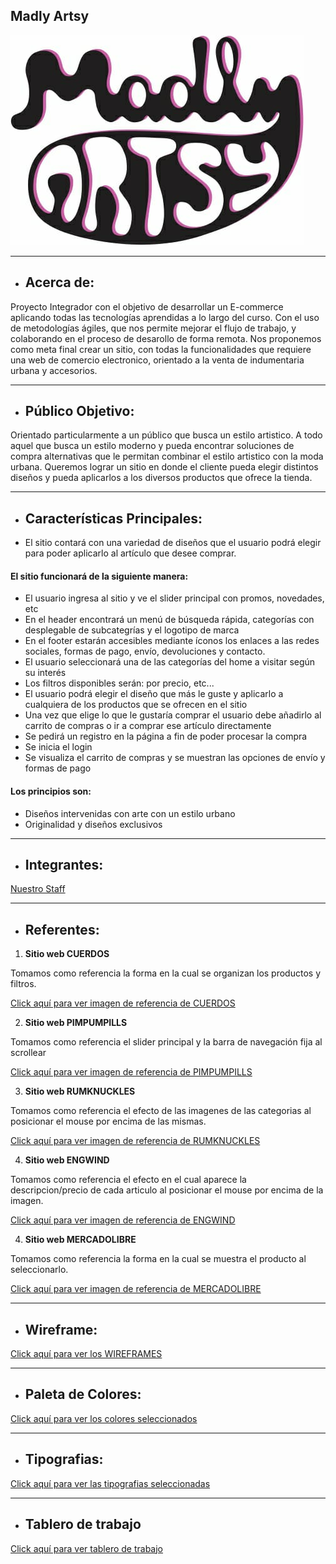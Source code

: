 ## Madly Artsy

![logo](https://raw.githubusercontent.com/SebastianRaiquenParisi/proyectoIntegradorEquipo12/main/website/public/images/design/logo-1.jpeg)

-------------------

+ ##  __Acerca de:__

Proyecto Integrador con el objetivo de desarrollar un E-commerce aplicando todas las tecnologías aprendidas a lo largo del curso. Con el uso de metodologías ágiles, que nos permite mejorar el flujo de trabajo, y colaborando en el proceso de desarollo de forma remota.
Nos proponemos como meta final crear un sitio, con todas la funcionalidades que requiere una web de comercio electronico, orientado a la venta de indumentaria urbana y accesorios. 

------------------------

+ ##  __Público Objetivo:__

Orientado particularmente a un público que busca un estilo artistico. 
A todo aquel que busca un estilo moderno y pueda encontrar soluciones de compra alternativas que le permitan combinar el estilo artistico con la moda urbana.
Queremos lograr un sitio en donde el cliente pueda elegir distintos diseños y pueda aplicarlos a los diversos productos que ofrece la tienda.



------------------------

+ ##  __Características Principales:__

* El sitio contará con una variedad de diseños que el usuario podrá elegir para poder aplicarlo al artículo que desee comprar.

#### El sitio funcionará de la siguiente manera:

- El usuario ingresa al sitio y ve el slider principal con promos, novedades, etc
- En el header encontrará un menú de búsqueda rápida, categorías con desplegable de subcategrías y el logotipo de marca
- En el footer estarán accesibles mediante íconos los enlaces a las redes sociales, formas de pago, envío, devoluciones y contacto.
- El usuario seleccionará una de las categorías del home a visitar según su interés
- Los filtros disponibles serán: por precio, etc...
- El usuario podrá elegir el diseño que más le guste y aplicarlo a cualquiera de los productos que se ofrecen en el sitio
- Una vez que elige lo que le gustaría comprar el usuario debe añadirlo al carrito de compras o ir a comprar ese artículo directamente
- Se pedirá un registro en la página a fin de poder procesar la compra
- Se inicia el login
- Se visualiza el carrito de compras y se muestran las opciones de envío y formas de pago

#### Los principios son:

* Diseños intervenidas con arte con un estilo urbano
* Originalidad y diseños exclusivos

--------------------
    
+ ##  __Integrantes:__

[Nuestro Staff](https://github.com/SebastianRaiquenParisi/proyectoIntegradorEquipo12/blob/main/NUESTROSTAFF.MD)

--------------

+ ##  __Referentes:__

1. __Sitio web CUERDOS__

 Tomamos como referencia la forma en la cual se organizan los productos y filtros.

[Click aquí para ver imagen de referencia de CUERDOS](https://raw.githubusercontent.com/SebastianRaiquenParisi/proyectoIntegradorEquipo12/main/Dise%C3%B1o/imagenes/cuerdos.PNG)

2. __Sitio web PIMPUMPILLS__

 Tomamos como referencia el slider principal y la barra de navegación fija al scrollear

[Click aquí para ver imagen de referencia de PIMPUMPILLS](https://raw.githubusercontent.com/SebastianRaiquenParisi/proyectoIntegradorEquipo12/main/Dise%C3%B1o/imagenes/pimpumpills.PNG)

3. __Sitio web RUMKNUCKLES__

 Tomamos como referencia el efecto de las imagenes de las categorias al posicionar el mouse por encima de las mismas.

[Click aquí para ver imagen de referencia de RUMKNUCKLES](https://raw.githubusercontent.com/SebastianRaiquenParisi/proyectoIntegradorEquipo12/main/Dise%C3%B1o/imagenes/rumknuckles.png)

4. __Sitio web ENGWIND__

 Tomamos como referencia el efecto en el cual aparece la descripcion/precio de cada articulo al posicionar el mouse por encima de la imagen.

[Click aquí para ver imagen de referencia de ENGWIND](https://raw.githubusercontent.com/SebastianRaiquenParisi/proyectoIntegradorEquipo12/main/Dise%C3%B1o/imagenes/engwind.png)

4. __Sitio web MERCADOLIBRE__

 Tomamos como referencia la forma en la cual se muestra el producto al seleccionarlo.

[Click aquí para ver imagen de referencia de MERCADOLIBRE](https://raw.githubusercontent.com/SebastianRaiquenParisi/proyectoIntegradorEquipo12/main/Dise%C3%B1o/imagenes/Mercadolibre.PNG)


------------------

+ ##  __Wireframe:__

[Click aquí para ver los WIREFRAMES](Wireframe/WIREFRAME.MD)

---------------

+ ##  __Paleta de Colores:__

[Click aquí para ver los colores seleccionados](Dise%C3%B1o/Colores.md)

---------------

+ ##  __Tipografias:__

[Click aquí para ver las tipografias seleccionadas](Dise%C3%B1o/Tipografia.md)

---------------

+ ## Tablero de trabajo

[Click aquí para ver tablero de trabajo](https://trello.com/b/vDJjFVHV/equipo-12-madly-artsy)

